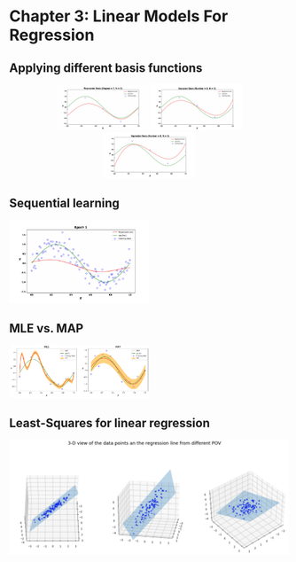 # Chapter 3: Linear Models For Regression 

<h2>Applying different basis functions</h2>
</p>
<p align="center">
  <img width="33%" src="Results\ploy_animation.gif" />
  <img width="33%" src="Results\gauss_animation.gif" />
  <img width="33%" src="Results\sig_animation.gif" />
</p>

<h2>Sequential learning</h2>
<img width="50%" height="50%" src="Results\sequential_training_animation.gif" />

<h2>MLE vs. MAP</h2>
<img width="50%" height="50%" src="Results\MLE vs MAP.png" />

<h2>Least-Squares for linear regression</h2>
<img width="100%" src="Results\OLS.png" />
